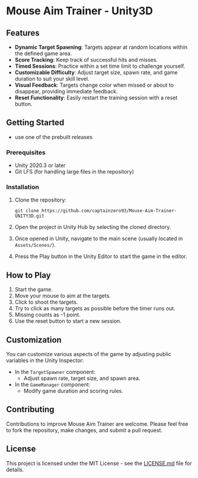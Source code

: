 # Mouse Aim Trainer - Unity3D

## Features

- **Dynamic Target Spawning**: Targets appear at random locations within the defined game area.
- **Score Tracking**: Keep track of successful hits and misses.
- **Timed Sessions**: Practice within a set time limit to challenge yourself.
- **Customizable Difficulty**: Adjust target size, spawn rate, and game duration to suit your skill level.
- **Visual Feedback**: Targets change color when missed or about to disappear, providing immediate feedback.
- **Reset Functionality**: Easily restart the training session with a reset button.

## Getting Started

- use one of the prebuilt releases
  
### Prerequisites

- Unity 2020.3 or later
- Git LFS (for handling large files in the repository)

### Installation

1. Clone the repository:
   ```
   git clone https://github.com/captainzero93/Mouse-Aim-Trainer-UNITY3D.git
   ```

2. Open the project in Unity Hub by selecting the cloned directory.

3. Once opened in Unity, navigate to the main scene (usually located in `Assets/Scenes/`).

4. Press the Play button in the Unity Editor to start the game in the editor.

## How to Play

1. Start the game.
2. Move your mouse to aim at the targets.
3. Click to shoot the targets.
4. Try to click as many targets as possible before the timer runs out.
5. Missing counts as -1 point.
6. Use the reset button to start a new session.

## Customization

You can customize various aspects of the game by adjusting public variables in the Unity Inspector:

- In the `TargetSpawner` component:
  - Adjust spawn rate, target size, and spawn area.
- In the `GameManager` component:
  - Modify game duration and scoring rules.

## Contributing

Contributions to improve Mouse Aim Trainer are welcome. Please feel free to fork the repository, make changes, and submit a pull request.

## License

This project is licensed under the MIT License - see the [LICENSE.md](LICENSE) file for details.
